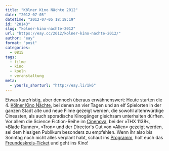 ```yaml
---
title: "Kölner Kino Nächte 2012"
date: "2012-07-05"
datetime: "2012-07-05 18:18:19"
id: "20143"
slug: "kolner-kino-nachte-2012"
url: "https://eay.cc/2012/kolner-kino-nachte-2012/"
author: "eay"
format: "post"
categories:
  - 0815
tags:
  - filme
  - kino
  - koeln
  - veranstaltung
meta:
  - yourls_shorturl: "http://eay.li/1k6"
---
```


Etwas kurzfristig, aber dennoch überaus erwähnenswert: Heute starten die 4. [Kölner Kino Nächte](http://www.koelner-kino-naechte.de/), bei denen an vier Tagen und an elf Spielorten in der ganzen Stadt alte und neue Filme gezeigt werden, die sowohl altehrwürdige Cineasten, als auch sporadische Kinogänger gleichsam unterhalten dürften. Vor allem die Science Fiction-Reihe im [Cinenova](http://cinenova.de/), bei der »THX 1138«, »Blade Runner«, »Tron« und der Director's Cut von »Alien« gezeigt werden, sei dem hiesigen Publikum besonders zu empfehlen. Wenn ihr also bis Sonntag noch nicht alles verplant habt, schaut ins [Programm](http://www.koelner-kino-naechte.de/2012/programm/), holt euch das [Freundeskreis-Ticket](http://www.koelner-kino-naechte.de/2012/freundeskreis-ticket-2012.html) und geht ins Kino!
